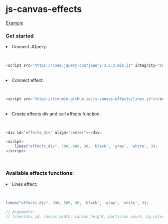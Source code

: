 # js-canvas-effects

<a href="https://tim-min.github.io/js-canvas-effects/">Example</a>

<h3>Get started</h3>

<li>Connect JQuery:</li><br>

```javascript

<script src="https://code.jquery.com/jquery-3.6.3.min.js" integrity="sha256-pvPw+upLPUjgMXY0G+8O0xUf+/Im1MZjXxxgOcBQBXU=" crossorigin="anonymous"></script>

```

<br>

<li>Connect effect:</li><br>

```javascript

<script src="https://tim-min.github.io/js-canvas-effects/lines.js"></script>

```

<br>

<li>Create effects div and call effects function:</li><br>

```javascript

<div id="effects_div" align="center"></div>

<script>
    lines("effects_div", 500, 500, 30, 'black', 'gray', 'white', 3);
</script>

```

<br>

<h3>Available effects functions:</h3>

<li>Lines effect:</li><br>

```javascript

lines("effects_div", 500, 500, 30, 'black', 'gray', 'white', 3);

// Arguments:
// lines(div_id, canvas_width, canvas_height, particles_count, bg_color='black', particles_color='gray', lines_color='white', particles_size=3);

```
